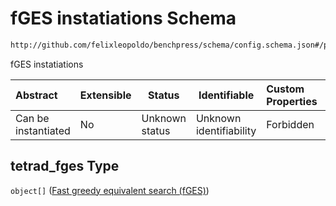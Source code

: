 # fGES instatiations Schema

```txt
http://github.com/felixleopoldo/benchpress/schema/config.schema.json#/properties/structure_learning_algorithms/properties/tetrad_fges
```

fGES instatiations


| Abstract            | Extensible | Status         | Identifiable            | Custom Properties | Additional Properties | Access Restrictions | Defined In                                                                  |
| :------------------ | ---------- | -------------- | ----------------------- | :---------------- | --------------------- | ------------------- | --------------------------------------------------------------------------- |
| Can be instantiated | No         | Unknown status | Unknown identifiability | Forbidden         | Allowed               | none                | [config.schema.json\*](../../out/config.schema.json "open original schema") |

## tetrad_fges Type

`object[]` ([Fast greedy equivalent search (fGES)](config-definitions-fast-greedy-equivalent-search-tetrad_fges.md))
